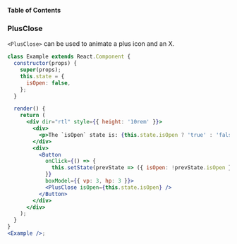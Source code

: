 <!-- START doctoc generated TOC please keep comment here to allow auto update -->

<!-- DON'T EDIT THIS SECTION, INSTEAD RE-RUN doctoc TO UPDATE -->

**Table of Contents**

<!-- END doctoc generated TOC please keep comment here to allow auto update -->

### PlusClose

`<PlusClose>` can be used to animate a plus icon and an X.

```jsx
class Example extends React.Component {
  constructor(props) {
    super(props);
    this.state = {
      isOpen: false,
    };
  }

  render() {
    return (
      <div dir="rtl" style={{ height: '10rem' }}>
        <div>
          <p>The `isOpen` state is: {this.state.isOpen ? 'true' : 'false'}</p>
        </div>
        <div>
          <Button
            onClick={() => {
              this.setState(prevState => ({ isOpen: !prevState.isOpen }));
            }}
            boxModel={{ vp: 3, hp: 3 }}>
            <PlusClose isOpen={this.state.isOpen} />
          </Button>
        </div>
      </div>
    );
  }
}
<Example />;
```
